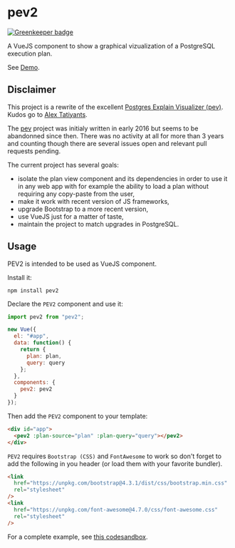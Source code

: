 # pev2

[![Greenkeeper badge](https://badges.greenkeeper.io/dalibo/pev2.svg)](https://greenkeeper.io/)

A VueJS component to show a graphical vizualization of a PostgreSQL execution plan.

See [Demo][demo].

## Disclaimer

This project is a rewrite of the excellent [Postgres Explain Visualizer
(pev)][pev]. Kudos go to [Alex Tatiyants][atatiyan].

The [pev][pev] project was initialy written in early 2016 but seems to be
abandonned since then. There was no activity at all for more than 3 years and
counting though there are several issues open and relevant pull requests
pending.

The current project has several goals:

- isolate the plan view component and its dependencies in order to use it in
  any web app with for example the ability to load a plan without requiring
  any copy-paste from the user,
- make it work with recent version of JS frameworks,
- upgrade Bootstrap to a more recent version,
- use VueJS just for a matter of taste,
- maintain the project to match upgrades in PostgreSQL.

## Usage

PEV2 is intended to be used as VueJS component.

Install it:

```
npm install pev2
```

Declare the `PEV2` component and use it:

```javascript
import pev2 from "pev2";

new Vue({
  el: "#app",
  data: function() {
    return {
      plan: plan,
      query: query
    };
  },
  components: {
    pev2: pev2
  }
});
```

Then add the `PEV2` component to your template:

```html
<div id="app">
  <pev2 :plan-source="plan" :plan-query="query"></pev2>
</div>
```

`PEV2` requires `Bootstrap (CSS)` and `FontAwesome` to work so don't forget to
add the following in you header (or load them with your favorite bundler).

```html
<link
  href="https://unpkg.com/bootstrap@4.3.1/dist/css/bootstrap.min.css"
  rel="stylesheet"
/>
<link
  href="https://unpkg.com/font-awesome@4.7.0/css/font-awesome.css"
  rel="stylesheet"
/>
```

For a complete example, see [this codesandbox][codesandbox].

[pev]: https://github.com/AlexTatiyants/pev
[atatiyan]: https://github.com/AlexTatiyants
[codesandbox]: https://codesandbox.io/s/pev2-ry2dd
[demo]: https://dalibo.github.io/pev2

